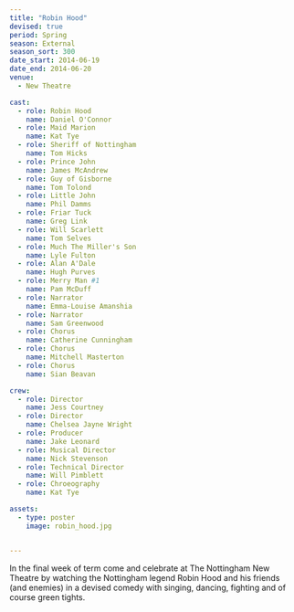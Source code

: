 ```yaml
---
title: "Robin Hood"
devised: true
period: Spring
season: External
season_sort: 300
date_start: 2014-06-19
date_end: 2014-06-20
venue:
  - New Theatre

cast:
  - role: Robin Hood
    name: Daniel O'Connor
  - role: Maid Marion
    name: Kat Tye
  - role: Sheriff of Nottingham
    name: Tom Hicks
  - role: Prince John
    name: James McAndrew
  - role: Guy of Gisborne
    name: Tom Tolond
  - role: Little John
    name: Phil Damms
  - role: Friar Tuck
    name: Greg Link
  - role: Will Scarlett
    name: Tom Selves
  - role: Much The Miller's Son
    name: Lyle Fulton
  - role: Alan A'Dale
    name: Hugh Purves
  - role: Merry Man #1
    name: Pam McDuff
  - role: Narrator
    name: Emma-Louise Amanshia
  - role: Narrator
    name: Sam Greenwood
  - role: Chorus
    name: Catherine Cunningham
  - role: Chorus
    name: Mitchell Masterton
  - role: Chorus
    name: Sian Beavan

crew:
  - role: Director
    name: Jess Courtney
  - role: Director
    name: Chelsea Jayne Wright
  - role: Producer
    name: Jake Leonard
  - role: Musical Director
    name: Nick Stevenson
  - role: Technical Director
    name: Will Pimblett
  - role: Chroeography
    name: Kat Tye

assets:
  - type: poster
    image: robin_hood.jpg


---
```


In the final week of term come and celebrate at The Nottingham New Theatre by watching the Nottingham legend Robin Hood and his friends (and enemies) in a devised comedy with singing, dancing, fighting and of course green tights.
